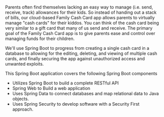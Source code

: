 Parents often find themselves lacking an easy way to manage (i.e. send, receive, track) allowances for their kids. So instead of handing out a stack of bills, our cloud-based Family Cash Card app allows parents to virtually manage "cash cards" for their kiddos. You can think of the cash card being very similar to a gift card that many of us send and receive. The primary goal of the Family Cash Card app is to give parents ease and control over managing funds for their children.

We'll use Spring Boot to progress from creating a single cash card in a database to allowing for the editing, deleting, and viewing of multiple cash cards, and finally securing the app against unauthorized access and unwanted exploits.

This Spring Boot application covers the following Spring Boot components

*    Utilizes Spring Boot to build a complete RESTful API
*    Spring Web to Build a web application
*    Uses Spring Data to connect databases and map relational data to Java objects.
*    Uses Spring Security to develop software with a Security First approach.
